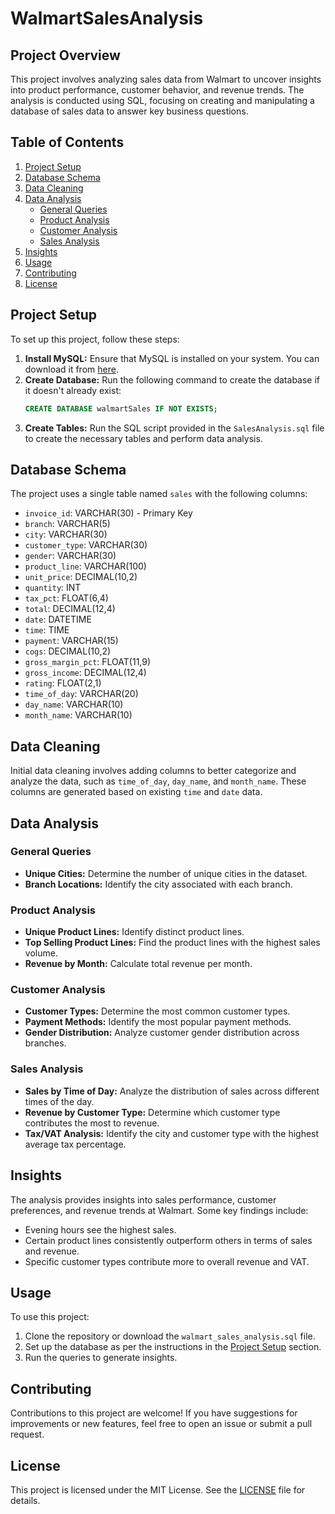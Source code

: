 # WalmartSalesAnalysis

## Project Overview

This project involves analyzing sales data from Walmart to uncover insights into product performance, customer behavior, and revenue trends. The analysis is conducted using SQL, focusing on creating and manipulating a database of sales data to answer key business questions.

## Table of Contents

1. [Project Setup](#project-setup)
2. [Database Schema](#database-schema)
3. [Data Cleaning](#data-cleaning)
4. [Data Analysis](#data-analysis)
    - [General Queries](#general-queries)
    - [Product Analysis](#product-analysis)
    - [Customer Analysis](#customer-analysis)
    - [Sales Analysis](#sales-analysis)
5. [Insights](#insights)
6. [Usage](#usage)
7. [Contributing](#contributing)
8. [License](#license)


## Project Setup

To set up this project, follow these steps:

1. **Install MySQL:** Ensure that MySQL is installed on your system. You can download it from [here](https://dev.mysql.com/downloads/).
2. **Create Database:** Run the following command to create the database if it doesn't already exist:
    ```sql
    CREATE DATABASE walmartSales IF NOT EXISTS;
    ```
3. **Create Tables:** Run the SQL script provided in the `SalesAnalysis.sql` file to create the necessary tables and perform data analysis.

## Database Schema

The project uses a single table named `sales` with the following columns:

- `invoice_id`: VARCHAR(30) - Primary Key
- `branch`: VARCHAR(5)
- `city`: VARCHAR(30)
- `customer_type`: VARCHAR(30)
- `gender`: VARCHAR(30)
- `product_line`: VARCHAR(100)
- `unit_price`: DECIMAL(10,2)
- `quantity`: INT
- `tax_pct`: FLOAT(6,4)
- `total`: DECIMAL(12,4)
- `date`: DATETIME
- `time`: TIME
- `payment`: VARCHAR(15)
- `cogs`: DECIMAL(10,2)
- `gross_margin_pct`: FLOAT(11,9)
- `gross_income`: DECIMAL(12,4)
- `rating`: FLOAT(2,1)
- `time_of_day`: VARCHAR(20)
- `day_name`: VARCHAR(10)
- `month_name`: VARCHAR(10)

## Data Cleaning

Initial data cleaning involves adding columns to better categorize and analyze the data, such as `time_of_day`, `day_name`, and `month_name`. These columns are generated based on existing `time` and `date` data.

## Data Analysis

### General Queries

- **Unique Cities:** Determine the number of unique cities in the dataset.
- **Branch Locations:** Identify the city associated with each branch.

### Product Analysis

- **Unique Product Lines:** Identify distinct product lines.
- **Top Selling Product Lines:** Find the product lines with the highest sales volume.
- **Revenue by Month:** Calculate total revenue per month.

### Customer Analysis

- **Customer Types:** Determine the most common customer types.
- **Payment Methods:** Identify the most popular payment methods.
- **Gender Distribution:** Analyze customer gender distribution across branches.

### Sales Analysis

- **Sales by Time of Day:** Analyze the distribution of sales across different times of the day.
- **Revenue by Customer Type:** Determine which customer type contributes the most to revenue.
- **Tax/VAT Analysis:** Identify the city and customer type with the highest average tax percentage.

## Insights

The analysis provides insights into sales performance, customer preferences, and revenue trends at Walmart. Some key findings include:

- Evening hours see the highest sales.
- Certain product lines consistently outperform others in terms of sales and revenue.
- Specific customer types contribute more to overall revenue and VAT.

## Usage

To use this project:

1. Clone the repository or download the `walmart_sales_analysis.sql` file.
2. Set up the database as per the instructions in the [Project Setup](#project-setup) section.
3. Run the queries to generate insights.

## Contributing

Contributions to this project are welcome! If you have suggestions for improvements or new features, feel free to open an issue or submit a pull request.

## License

This project is licensed under the MIT License. See the [LICENSE](LICENSE) file for details.


